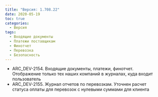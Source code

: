 ```yaml
---
title: "Версия: 1.708.22"
date: 2020-05-19
toc: true
categories:
  - Версия
tags:
  - Входящие документы
  - Платежи поставщикам
  - Финотчет
  - Перевозка
  - Безопасность
---
```


-   ARC_DEV-2154. Входящие документы, платежи, финотчет. Отображение только тех наших компаний в журналах, куда входит пользователь
-   ARC_DEV-2155. Журнал отчетов по перевозкам. Уточнен расчет статуса оплаты для перевозок с нулевыми суммами для клиента
